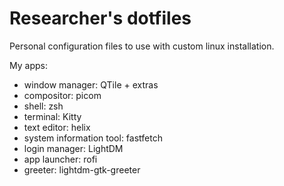 # Researcher's dotfiles
Personal configuration files to use with custom linux installation.

My apps:
- window manager: QTile + extras
- compositor: picom
- shell: zsh
- terminal: Kitty
- text editor: helix
- system information tool: fastfetch
- login manager: LightDM
- app launcher: rofi
- greeter: lightdm-gtk-greeter
